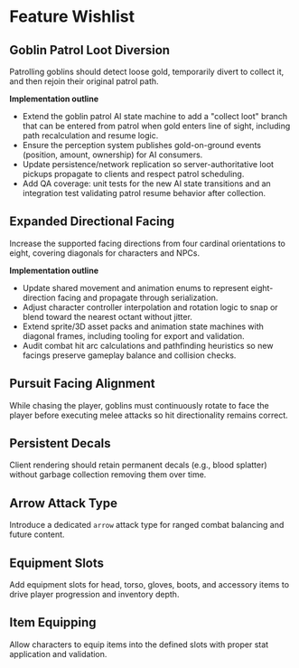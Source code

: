 # Feature Wishlist

## Goblin Patrol Loot Diversion
Patrolling goblins should detect loose gold, temporarily divert to collect it, and then rejoin their original patrol path.

**Implementation outline**
- Extend the goblin patrol AI state machine to add a "collect loot" branch that can be entered from patrol when gold enters line of sight, including path recalculation and resume logic.
- Ensure the perception system publishes gold-on-ground events (position, amount, ownership) for AI consumers.
- Update persistence/network replication so server-authoritative loot pickups propagate to clients and respect patrol scheduling.
- Add QA coverage: unit tests for the new AI state transitions and an integration test validating patrol resume behavior after collection.

## Expanded Directional Facing
Increase the supported facing directions from four cardinal orientations to eight, covering diagonals for characters and NPCs.

**Implementation outline**
- Update shared movement and animation enums to represent eight-direction facing and propagate through serialization.
- Adjust character controller interpolation and rotation logic to snap or blend toward the nearest octant without jitter.
- Extend sprite/3D asset packs and animation state machines with diagonal frames, including tooling for export and validation.
- Audit combat hit arc calculations and pathfinding heuristics so new facings preserve gameplay balance and collision checks.

## Pursuit Facing Alignment
While chasing the player, goblins must continuously rotate to face the player before executing melee attacks so hit directionality remains correct.

## Persistent Decals
Client rendering should retain permanent decals (e.g., blood splatter) without garbage collection removing them over time.

## Arrow Attack Type
Introduce a dedicated `arrow` attack type for ranged combat balancing and future content.

## Equipment Slots
Add equipment slots for head, torso, gloves, boots, and accessory items to drive player progression and inventory depth.

## Item Equipping
Allow characters to equip items into the defined slots with proper stat application and validation.
